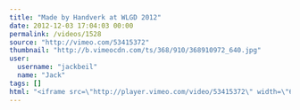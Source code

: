 ```yaml
---
title: "Made by Handverk at WLGD 2012"
date: 2012-12-03 17:04:03 00:00
permalink: /videos/1528
source: "http://vimeo.com/53415372"
thumbnail: "http://b.vimeocdn.com/ts/368/910/368910972_640.jpg"
user:
  username: "jackbeil"
  name: "Jack"
tags: []
html: "<iframe src=\"http://player.vimeo.com/video/53415372\" width=\"640\" height=\"360\" frameborder=\"0\" webkitAllowFullScreen mozallowfullscreen allowFullScreen></iframe>"
---
```


